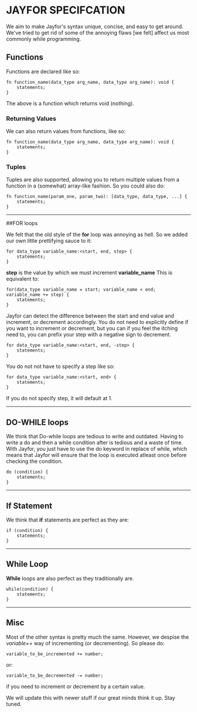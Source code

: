 # JAYFOR SPECIFCATION
We aim to make Jayfor's syntax unique, concise, and easy to get around. We've tried to get rid of some of the annoying flaws [we felt] affect us most commonly while programming. 

## Functions

Functions are declared like so:

	fn function_name(data_type arg_name, data_type arg_name): void { 
		statements;
	}

The above is a function which returns void (nothing).

### Returning Values
We can also return values from functions, like so:

	fn function_name(data_type arg_name, data_type arg_name): void { 
		statements;
	}

### Tuples
Tuples are also supported, allowing you to return multiple values from a function in a (somewhat) array-like fashion. So you could also do:

	fn function_name(param_one, param_two): [data_type, data_type, ...] { 
		statements;
	}

---------------------------------
##FOR loops


We felt that the old style of the **for** loop was annoying as hell. So we added our own little prettifying sauce to it:

	for data_type variable_name:<start, end, step> {
		statements;
	}

**step** is the value by which we must increment **variable_name**
This is equivalent to:
		
	for(data_type variable_name = start; variable_name < end; variable_name += step) { 
		statements;
	}

Jayfor can detect the difference between the start and end value and increment, or decrement accordingly. You do not need to explicitly define
if you want to increment or decrement, but you can if you feel the itching need to, you can prefix your step with a negative sign to decrement.

	for data_type variable_name:<start, end, -step> {
		statements;
	}

You do not not have to specify a step like so:

	for data_type variable_name:<start, end> {
		statements;
	}

If you do not specify step, it will default at 1.

----------------------------------------------
## DO-WHILE loops
We think that Do-while loops are tedious to write and outdated. Having to write a do and then a while condition after is tedious and a waste of time. With Jayfor, you just have to use the do keyword in replace of while, which
means that Jayfor will ensure that the loop is executed atleast once before checking the condition.

	do (condition) { 
		statements;
	}

----------------------------------------------
## If Statement

We think that **if** statements are perfect as they are:

	if (condition) {
		statements;
	}

----------------------------------------------
## While Loop

**While** loops are also perfect as they traditionally are.

	while(condition) {
		statements;
	}

----------------------------------------------
## Misc

Most of the other syntax is pretty much the same. However, we despise the *variable++* way of incrementing (or decrementing). So please do:

	variable_to_be_incremented += number;

or:

	variable_to_be_decremented -= number;

if you need to increment or decrement by a certain value.
	

We will update this with newer stuff if our great minds think it up. Stay tuned.
